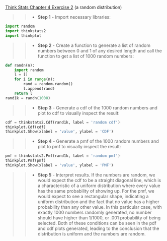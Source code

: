 [Think Stats Chapter 4 Exercise 2](http://greenteapress.com/thinkstats2/html/thinkstats2005.html#toc41) (a random distribution)

>> * **Step 1** - Import necessary libraries:
```python
import random
import thinkstats2
import thinkplot
```
>> * **Step 2** - Create a function to generate a list of random numbers between 0 and 1 of any desired length and call the function to get a list of 1000 random numbers:
```python
def randn(n):
	import random
	l = []
	for i in range(n):
		rand = random.random()
		l.append(rand)
	return l
rand1k = randn(1000)
```
>> * **Step 3** - Generate a cdf of the 1000 random numbers and plot to cdf to visually inspect the result:
```python
cdf = thinkstats2.Cdf(rand1k, label = 'random cdf')
thinkplot.Cdf(cdf)
thinkplot.Show(xlabel = 'value', ylabel = 'CDF')
```
>> * **Step 4** - Generate a pmf of the 1000 random numbers and plot to pmf to visually inspect the result:
```python
pmf = thinkstats2.Pmf(rand1k, label = 'random pmf')
thinkplot.Pmf(pmf)
thinkplot.Show(xlabel = 'value', ylabel = 'PMF')
```
>> * **Step 5** - Interpret results. If the numbers are random, we would expect the cdf to be a straight diagonal line, which is a characteristic of a uniform distribution where every value has the same probability of showing up. For the pmf, we would expect to see a rectangular shape, indicating a uniform distribution and the fact that no value has a higher probability than any other value. In this particular case, with exactly 1000 numbers randomly generated, no number should have higher than 1/1000, or .001 probability of being selected. Both of these conditions can be seen in the pdf and cdf plots generated, leading to the conclusion that the distribution is uniform and the numbers are random.
